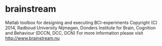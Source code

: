 brainstream
===========

Matlab toolbox for designing and executing BCI-experiments
Copyright (C) 2014, Radboud University Nijmegen, 
Donders Institute for Brain, Cognition and Behaviour (DCCN, DCC, DCN)
For more information please visit http://www.brainstream.nu

